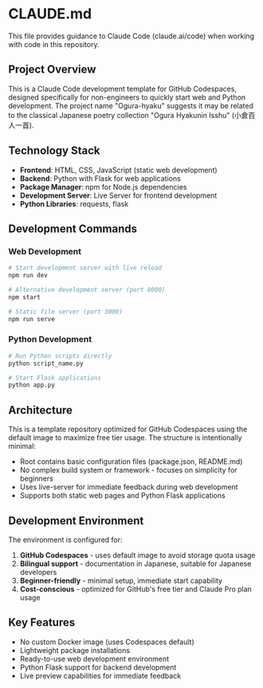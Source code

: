 # CLAUDE.md

This file provides guidance to Claude Code (claude.ai/code) when working with code in this repository.

## Project Overview

This is a Claude Code development template for GitHub Codespaces, designed specifically for non-engineers to quickly start web and Python development. The project name "Ogura-hyaku" suggests it may be related to the classical Japanese poetry collection "Ogura Hyakunin Isshu" (小倉百人一首).

## Technology Stack

- **Frontend**: HTML, CSS, JavaScript (static web development)
- **Backend**: Python with Flask for web applications
- **Package Manager**: npm for Node.js dependencies
- **Development Server**: Live Server for frontend development
- **Python Libraries**: requests, flask

## Development Commands

### Web Development
```bash
# Start development server with live reload
npm run dev

# Alternative development server (port 8000)
npm start

# Static file server (port 3000)
npm run serve
```

### Python Development
```bash
# Run Python scripts directly
python script_name.py

# Start Flask applications
python app.py
```

## Architecture

This is a template repository optimized for GitHub Codespaces using the default image to maximize free tier usage. The structure is intentionally minimal:

- Root contains basic configuration files (package.json, README.md)
- No complex build system or framework - focuses on simplicity for beginners
- Uses live-server for immediate feedback during web development
- Supports both static web pages and Python Flask applications

## Development Environment

The environment is configured for:
1. **GitHub Codespaces** - uses default image to avoid storage quota usage
2. **Bilingual support** - documentation in Japanese, suitable for Japanese developers
3. **Beginner-friendly** - minimal setup, immediate start capability
4. **Cost-conscious** - optimized for GitHub's free tier and Claude Pro plan usage

## Key Features

- No custom Docker image (uses Codespaces default)
- Lightweight package installations
- Ready-to-use web development environment
- Python Flask support for backend development
- Live preview capabilities for immediate feedback